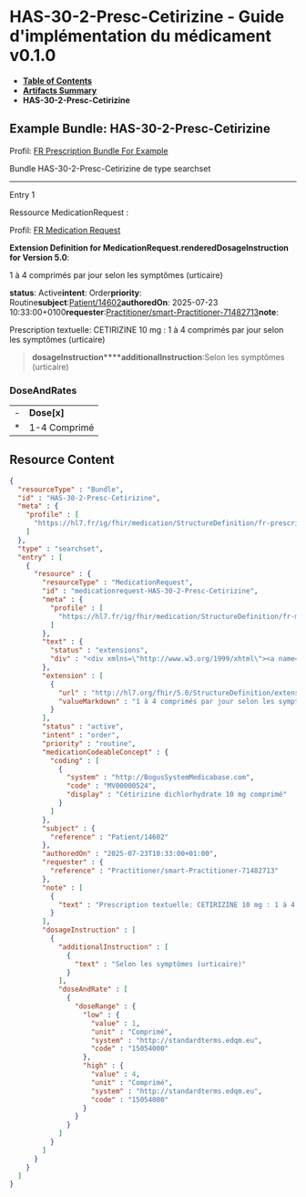 # HAS-30-2-Presc-Cetirizine - Guide d'implémentation du médicament v0.1.0

* [**Table of Contents**](toc.md)
* [**Artifacts Summary**](artifacts.md)
* **HAS-30-2-Presc-Cetirizine**

## Example Bundle: HAS-30-2-Presc-Cetirizine

Profil: [FR Prescription Bundle For Example](StructureDefinition-fr-prescription-bundle-for-example.md)

Bundle HAS-30-2-Presc-Cetirizine de type searchset

-------

Entry 1

Ressource MedicationRequest :

> 

Profil: [FR Medication Request](StructureDefinition-fr-medicationrequest.md)

**Extension Definition for MedicationRequest.renderedDosageInstruction for Version 5.0**:

1 à 4 comprimés par jour selon les symptômes (urticaire)

**status**: Active**intent**: Order**priority**: Routine**subject**:[Patient/14602](Patient/14602)**authoredOn**: 2025-07-23 10:33:00+0100**requester**:[Practitioner/smart-Practitioner-71482713](Practitioner/smart-Practitioner-71482713)**note**:
> 

Prescription textuelle: CETIRIZINE 10 mg : 1 à 4 comprimés par jour selon les symptômes (urticaire)


> **dosageInstruction****additionalInstruction**:Selon les symptômes (urticaire)

### DoseAndRates

| | |
| :--- | :--- |
| - | **Dose[x]** |
| * | 1-4 Comprimé |





## Resource Content

```json
{
  "resourceType" : "Bundle",
  "id" : "HAS-30-2-Presc-Cetirizine",
  "meta" : {
    "profile" : [
      "https://hl7.fr/ig/fhir/medication/StructureDefinition/fr-prescription-bundle-for-example"
    ]
  },
  "type" : "searchset",
  "entry" : [
    {
      "resource" : {
        "resourceType" : "MedicationRequest",
        "id" : "medicationrequest-HAS-30-2-Presc-Cetirizine",
        "meta" : {
          "profile" : [
            "https://hl7.fr/ig/fhir/medication/StructureDefinition/fr-medicationrequest"
          ]
        },
        "text" : {
          "status" : "extensions",
          "div" : "<div xmlns=\"http://www.w3.org/1999/xhtml\"><a name=\"MedicationRequest_medicationrequest-HAS-30-2-Presc-Cetirizine\"> </a><p class=\"res-header-id\"><b>Narratif généré : PrescriptionMédicamenteuseTODO medicationrequest-HAS-30-2-Presc-Cetirizine</b></p><a name=\"medicationrequest-HAS-30-2-Presc-Cetirizine\"> </a><a name=\"hcmedicationrequest-HAS-30-2-Presc-Cetirizine\"> </a><div style=\"display: inline-block; background-color: #d9e0e7; padding: 6px; margin: 4px; border: 1px solid #8da1b4; border-radius: 5px; line-height: 60%\"><p style=\"margin-bottom: 0px\"/><p style=\"margin-bottom: 0px\">Profil: <a href=\"StructureDefinition-fr-medicationrequest.html\">FR Medication Request</a></p></div><p><b>Extension Definition for MedicationRequest.renderedDosageInstruction for Version 5.0</b>: </p><div><p>1 à 4 comprimés par jour selon les symptômes (urticaire)</p>\n</div><p><b>status</b>: Active</p><p><b>intent</b>: Order</p><p><b>priority</b>: Routine</p><p><b>medication</b>: <span title=\"Codes:{http://BogusSystemMedicabase.com MV00000524}\">Cétirizine dichlorhydrate 10 mg comprimé</span></p><p><b>subject</b>: <a href=\"Patient/14602\">Patient/14602</a></p><p><b>authoredOn</b>: 2025-07-23 10:33:00+0100</p><p><b>requester</b>: <a href=\"Practitioner/smart-Practitioner-71482713\">Practitioner/smart-Practitioner-71482713</a></p><p><b>note</b>: </p><blockquote><div><p>Prescription textuelle: CETIRIZINE 10 mg : 1 à 4 comprimés par jour selon les symptômes (urticaire)</p>\n</div></blockquote><blockquote><p><b>dosageInstruction</b></p><p><b>additionalInstruction</b>: <span title=\"Codes:\">Selon les symptômes (urticaire)</span></p><h3>DoseAndRates</h3><table class=\"grid\"><tr><td style=\"display: none\">-</td><td><b>Dose[x]</b></td></tr><tr><td style=\"display: none\">*</td><td>1-4 Comprimé</td></tr></table></blockquote></div>"
        },
        "extension" : [
          {
            "url" : "http://hl7.org/fhir/5.0/StructureDefinition/extension-MedicationRequest.renderedDosageInstruction",
            "valueMarkdown" : "1 à 4 comprimés par jour selon les symptômes (urticaire)"
          }
        ],
        "status" : "active",
        "intent" : "order",
        "priority" : "routine",
        "medicationCodeableConcept" : {
          "coding" : [
            {
              "system" : "http://BogusSystemMedicabase.com",
              "code" : "MV00000524",
              "display" : "Cétirizine dichlorhydrate 10 mg comprimé"
            }
          ]
        },
        "subject" : {
          "reference" : "Patient/14602"
        },
        "authoredOn" : "2025-07-23T10:33:00+01:00",
        "requester" : {
          "reference" : "Practitioner/smart-Practitioner-71482713"
        },
        "note" : [
          {
            "text" : "Prescription textuelle: CETIRIZINE 10 mg : 1 à 4 comprimés par jour selon les symptômes (urticaire)"
          }
        ],
        "dosageInstruction" : [
          {
            "additionalInstruction" : [
              {
                "text" : "Selon les symptômes (urticaire)"
              }
            ],
            "doseAndRate" : [
              {
                "doseRange" : {
                  "low" : {
                    "value" : 1,
                    "unit" : "Comprimé",
                    "system" : "http://standardterms.edqm.eu",
                    "code" : "15054000"
                  },
                  "high" : {
                    "value" : 4,
                    "unit" : "Comprimé",
                    "system" : "http://standardterms.edqm.eu",
                    "code" : "15054000"
                  }
                }
              }
            ]
          }
        ]
      }
    }
  ]
}

```
